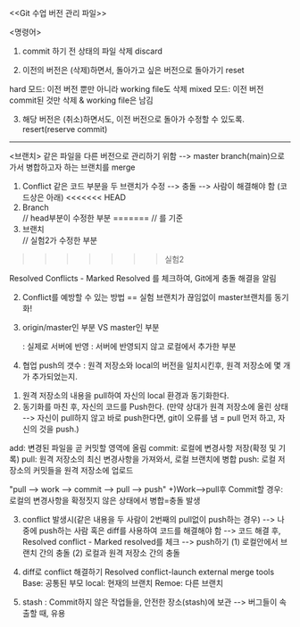 <<Git 수업 버전 관리 파일>>

<명령어>
1. commit 하기 전 상태의 파일 삭제
discard

2. 이전의 버전은 (삭제)하면서, 돌아가고 싶은 버전으로 돌아가기
reset

hard 모드: 이전 버전 뿐만 아니라 working file도 삭제
mixed 모드: 이전 버전 commit된 것만 삭제 & working file은 남김

3. 해당 버전은 (취소)하면서도, 이전 버전으로 돌아가 수정할 수 있도록.
resert(reserve commit)
-------------------------------------------------------------
<브랜치>
같은 파일을 다른 버전으로 관리하기 위함
--> master branch(main)으로 가서 병합하고자 하는 브랜치를 merge

1. Conflict 같은 코드 부분을 두 브랜치가 수정 --> 충돌 --> 사람이 해결해야 함
(코드상은 아래)
<<<<<<< HEAD
			<li>Branch</li>	// head부분이 수정한 부분
=======		// 를 기준
			<li>브랜치</li>	// 실험2가 수정한 부분
>>>>>>> 실험2

Resolved Conflicts - Marked Resolved 를 체크하여, Git에게 충돌 해결을 알림

2. Conflict를 예방할 수 있는 방법 == 실험 브랜치가 끊임없이 master브랜치를 동기화!

3. origin/master인 부분 VS master인 부분

	: 실제로 서버에 반영			: 서버에 반영되지 않고 로컬에서 추가한 부분

4. 협업
push의 갯수 : 원격 저장소와 local의 버전을 일치시킨후, 원격 저장소에 몇 개가 추가되었는지.
1) 원격 저장소의 내용을 pull하여 자신의 local 환경과 동기화한다.
2) 동기화를 마친 후, 자신의 코드를 Push한다.
(만약 상대가 원격 저장소에 올린 상태 --> 자신이 pull하지 않고 바로 push한다면, git이 오류를 냄 = pull 먼저 하고, 자신의 것을 push.)

add: 변경된 파일을 곧 커밋할 영역에 올림
commit: 로컬에 변경사항 저장(확정 및 기록)
pull: 원격 저장소의 최신 변경사항을 가져와서, 로컬 브랜치에 병합
push: 로컬 저장소의 커밋들을 원격 저장소에 업로드

"pull --> work --> commit --> pull --> push"
+)Work-->pull후 Commit할 경우: 로컬의 변경사항을 확정짓지 않은 상태에서 병합=충돌 발생

3) conflict 발생시(같은 내용을 두 사람이 2번째의 pull없이 push하는 경우)
--> 나중에 push하는 사람 혹은 diff를 사용하여 코드를 해결해야 함 
--> 코드 해결 후, Resolved conflict - Marked resolved를 체크 
--> push하기
(1) 로컬안에서 브랜치 간의 충돌
(2) 로컬과 원격 저장소 간의 충돌 

4) diff로 conflict 해결하기
Resolved conflict-launch external merge tools
Base: 공통된 부모
local: 현재의 브랜치
Remoe: 다른 브랜치

5) stash : Commit하지 않은 작업들을, 안전한 장소(stash)에 보관
--> 버그들이 속출할 때, 유용